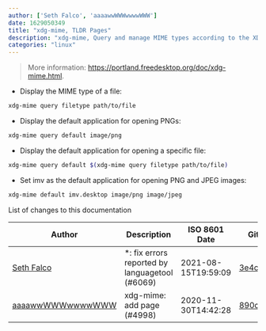 ```yaml
---
author: ['Seth Falco', 'aaaawwWWWwwwwWWW']
date: 1629050349
title: "xdg-mime, TLDR Pages"
description: "xdg-mime, Query and manage MIME types according to the XDG standard."
categories: "linux"
---
```

> More information: <https://portland.freedesktop.org/doc/xdg-mime.html>.

- Display the MIME type of a file:

```bash
xdg-mime query filetype path/to/file
```

- Display the default application for opening PNGs:

```bash
xdg-mime query default image/png
```

- Display the default application for opening a specific file:

```bash
xdg-mime query default $(xdg-mime query filetype path/to/file)
```

- Set imv as the default application for opening PNG and JPEG images:

```bash
xdg-mime default imv.desktop image/png image/jpeg
```
List of changes to this documentation


Author | Description | ISO 8601 Date | GitHub link
------|-----|-----|-----
[Seth Falco](mailto:seth@falco.fun) | *: fix errors reported by languagetool (#6069) | 2021-08-15T19:59:09 | [3e4c519004a4](https://github.com/tldr-pages/tldr/commit/3e4c519004a471c861cdc609fd7239ee3355671c)
[aaaawwWWWwwwwWWW](mailto:73749744+aaaawwWWWwwwwWWW@users.noreply.github.com) | xdg-mime: add page (#4998) | 2020-11-30T14:42:28 | [890d7e3553b9](https://github.com/tldr-pages/tldr/commit/890d7e3553b9813f8bed6d8b6d6757e618e0147b)

